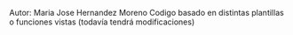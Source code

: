 Autor: Maria Jose Hernandez Moreno
Codigo basado en distintas plantillas o funciones vistas (todavía tendrá modificaciones)
